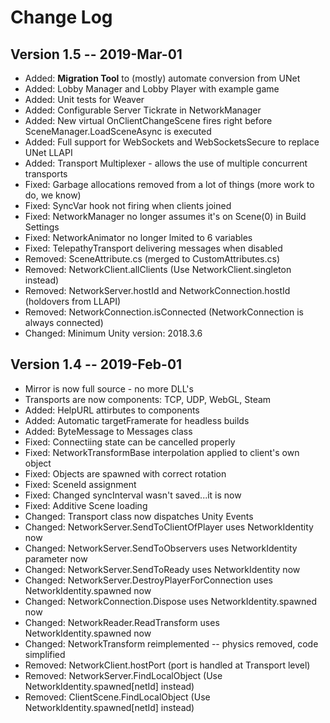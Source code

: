 # Change Log

## Version 1.5 -- 2019-Mar-01

- Added: **Migration Tool** to (mostly) automate conversion from UNet
- Added: Lobby Manager and Lobby Player with example game
- Added: Unit tests for Weaver
- Added: Configurable Server Tickrate in NetworkManager
- Added: New virtual OnClientChangeScene fires right before SceneManager.LoadSceneAsync is executed
- Added: Full support for WebSockets and WebSocketsSecure to replace UNet LLAPI
- Added: Transport Multiplexer - allows the use of multiple concurrent transports
- Fixed: Garbage allocations removed from a lot of things (more work to do, we know)
- Fixed: SyncVar hook not firing when clients joined
- Fixed: NetworkManager no longer assumes it's on Scene(0) in Build Settings
- Fixed: NetworkAnimator no longer lmited to 6 variables
- Fixed: TelepathyTransport delivering messages when disabled
- Removed: SceneAttribute.cs (merged to CustomAttributes.cs)
- Removed: NetworkClient.allClients (Use NetworkClient.singleton instead)
- Removed: NetworkServer.hostId and NetworkConnection.hostId (holdovers from LLAPI)
- Removed: NetworkConnection.isConnected (NetworkConnection is always connected)
- Changed: Minimum Unity version: 2018.3.6


## Version 1.4 -- 2019-Feb-01

- Mirror is now full source - no more DLL's
- Transports are now components: TCP, UDP, WebGL, Steam
- Added: HelpURL attirbutes to components
- Added: Automatic targetFramerate for headless builds
- Added: ByteMessage to Messages class
- Fixed: Connectiing state can be cancelled properly
- Fixed: NetworkTransformBase interpolation applied to client's own object
- Fixed: Objects are spawned with correct rotation
- Fixed: SceneId assignment
- Fixed: Changed syncInterval wasn't saved...it is now
- Fixed: Additive Scene loading
- Changed: Transport class now dispatches Unity Events
- Changed: NetworkServer.SendToClientOfPlayer uses NetworkIdentity now
- Changed: NetworkServer.SendToObservers uses NetworkIdentity parameter now
- Changed: NetworkServer.SendToReady uses NetworkIdentity now
- Changed: NetworkServer.DestroyPlayerForConnection uses NetworkIdentity.spawned now
- Changed: NetworkConnection.Dispose uses NetworkIdentity.spawned now
- Changed: NetworkReader.ReadTransform uses NetworkIdentity.spawned now
- Changed: NetworkTransform reimplemented -- physics removed, code simplified
- Removed: NetworkClient.hostPort (port is handled at Transport level)
- Removed: NetworkServer.FindLocalObject (Use NetworkIdentity.spawned\[netId\] instead)
- Removed: ClientScene.FindLocalObject (Use NetworkIdentity.spawned\[netId\] instead)
